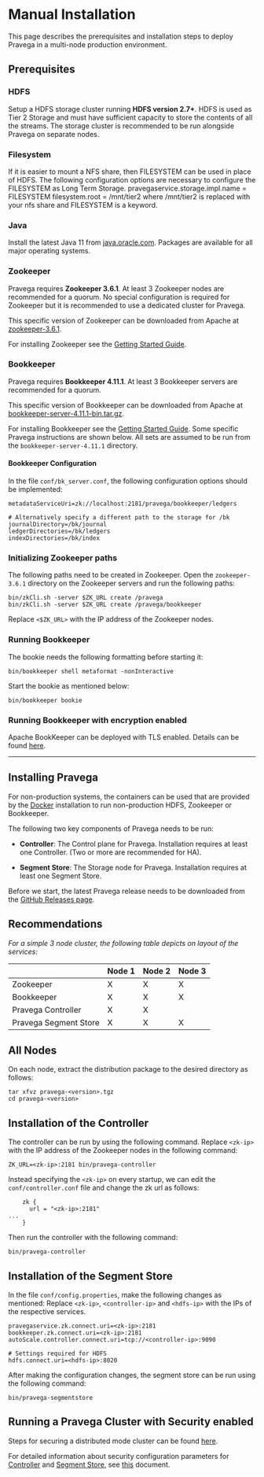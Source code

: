 # Manual Installation

<!--
Copyright Pravega Authors.

Licensed under the Apache License, Version 2.0 (the "License");
you may not use this file except in compliance with the License.
You may obtain a copy of the License at

    http://www.apache.org/licenses/LICENSE-2.0

Unless required by applicable law or agreed to in writing, software
distributed under the License is distributed on an "AS IS" BASIS,
WITHOUT WARRANTIES OR CONDITIONS OF ANY KIND, either express or implied.
See the License for the specific language governing permissions and
limitations under the License.
-->

This page describes the prerequisites and installation steps to deploy Pravega in a multi-node production environment.

## Prerequisites

### HDFS

Setup a HDFS storage cluster running **HDFS version 2.7+**. HDFS is used as Tier 2 Storage and must have
sufficient capacity to store the contents of all the streams. The storage cluster is recommended to be run
alongside Pravega on separate nodes.

### Filesystem

If it is easier to mount a NFS share, then FILESYSTEM can be used in place of HDFS. The following configuration options are necessary to configure the FILESYSTEM as Long Term Storage.
pravegaservice.storage.impl.name = FILESYSTEM
filesystem.root = /mnt/tier2
where /mnt/tier2 is replaced with your nfs share and FILESYSTEM is a keyword.

### Java

Install the latest Java 11 from [java.oracle.com](http://java.oracle.com). Packages are available
for all major operating systems.

### Zookeeper

Pravega requires **Zookeeper 3.6.1**. At least 3 Zookeeper nodes are recommended for a quorum. No special configuration is required for Zookeeper but it is recommended to use a dedicated cluster for Pravega.

This specific version of Zookeeper can be downloaded from Apache at [zookeeper-3.6.1](https://archive.apache.org/dist/zookeeper/zookeeper-3.6.1/apache-zookeeper-3.6.1.tar.gz).

For installing Zookeeper see the [Getting Started Guide](http://zookeeper.apache.org/doc/r3.6.1/zookeeperStarted.html).

### Bookkeeper

Pravega requires **Bookkeeper 4.11.1**. At least 3 Bookkeeper servers are recommended for a quorum.

This specific version of Bookkeeper can be downloaded from Apache at [bookkeeper-server-4.11.1-bin.tar.gz](https://archive.apache.org/dist/bookkeeper/bookkeeper-4.11.1/bookkeeper-server-4.11.1-bin.tar.gz).

For installing Bookkeeper see the [Getting Started Guide](http://bookkeeper.apache.org/docs/4.11.1/getting-started/installation).
Some specific Pravega instructions are shown below. All sets are assumed to be run from the `bookkeeper-server-4.11.1` directory.

#### Bookkeeper Configuration

In the file `conf/bk_server.conf`, the following configuration options should be implemented:

```
metadataServiceUri=zk://localhost:2181/pravega/bookkeeper/ledgers

# Alternatively specify a different path to the storage for /bk
journalDirectory=/bk/journal
ledgerDirectories=/bk/ledgers
indexDirectories=/bk/index
```

### Initializing Zookeeper paths

The following paths need to be created in Zookeeper. Open the `zookeeper-3.6.1` directory on the Zookeeper servers and run the following paths:

```
bin/zkCli.sh -server $ZK_URL create /pravega
bin/zkCli.sh -server $ZK_URL create /pravega/bookkeeper
```
Replace `<$ZK_URL>` with the IP address of the Zookeeper nodes.

### Running Bookkeeper

The bookie needs the following formatting before starting it:

```
bin/bookkeeper shell metaformat -nonInteractive
```

Start the bookie as mentioned below:

```
bin/bookkeeper bookie
```
### Running Bookkeeper with encryption enabled
Apache BookKeeper can be deployed with TLS enabled. Details can be found [here](https://bookkeeper.apache.org/docs/4.11.1/security/tls/).

---
## Installing Pravega

For non-production systems, the containers can be used that are provided by the [Docker](docker-swarm.md) installation to run non-production HDFS, Zookeeper or Bookkeeper.

The following two key components of Pravega needs to be run:

- **Controller**: The Control plane for Pravega. Installation requires at least one Controller. \(Two or more are recommended for HA\).

- **Segment Store**: The Storage node for Pravega. Installation requires at least one Segment Store.

Before we start, the latest Pravega release needs to be downloaded from the [GitHub Releases page](https://github.com/pravega/pravega/releases).

## Recommendations

_For a simple 3 node cluster, the following table depicts on layout of the services:_

|                       | Node 1 | Node 2 | Node 3 |
| --------------------- | ------ | ------ | ------ |
| Zookeeper             | X      | X      | X      |
| Bookkeeper            | X      | X      | X      |
| Pravega Controller    | X      | X      |        |
| Pravega Segment Store | X      | X      | X      |

## All Nodes

On each node, extract the distribution package to the desired directory as follows:

```
tar xfvz pravega-<version>.tgz
cd pravega-<version>
```

## Installation of the Controller

The controller can be run by using the following command. Replace `<zk-ip>` with the IP address of the Zookeeper nodes in the following command:

```
ZK_URL=<zk-ip>:2181 bin/pravega-controller
```

Instead specifying the `<zk-ip>` on every startup, we can edit the `conf/controller.conf` file and change the zk url as follows:

```
    zk {
      url = "<zk-ip>:2181"
...
    }
```

Then run the controller with the following command:

```
bin/pravega-controller
```

## Installation of the Segment Store

In the file `conf/config.properties`, make the following changes as mentioned:
Replace `<zk-ip>`, `<controller-ip>` and `<hdfs-ip>` with the IPs of the respective services.

```
pravegaservice.zk.connect.uri=<zk-ip>:2181
bookkeeper.zk.connect.uri=<zk-ip>:2181
autoScale.controller.connect.uri=tcp://<controller-ip>:9090

# Settings required for HDFS
hdfs.connect.uri=<hdfs-ip>:8020
```

After making the configuration changes, the segment store can be run using the following command:

```
bin/pravega-segmentstore
```
## Running a Pravega Cluster with Security enabled

Steps for securing a distributed mode cluster can be found [here](../security/securing-distributed-mode-cluster).

For detailed information about security configuration parameters for [Controller](../security/pravega-security-configurations#pravega-controller)
and [Segment Store](../security/pravega-security-configurations#pravega-segment-store),
see [this](../security/pravega-security-configurations) document.
